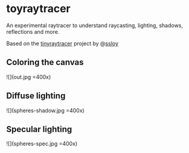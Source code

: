 # toyraytracer
An experimental raytracer to understand raycasting, lighting, shadows, reflections and more.

Based on the [tinyraytracer](https://github.com/ssloy/tinyraytracer) project by @[ssloy](https://github.com/ssloy)

## Coloring the canvas

![](out.jpg =400x)


## Diffuse lighting
![](spheres-shadow.jpg =400x)

## Specular lighting
![](spheres-spec.jpg  =400x)
